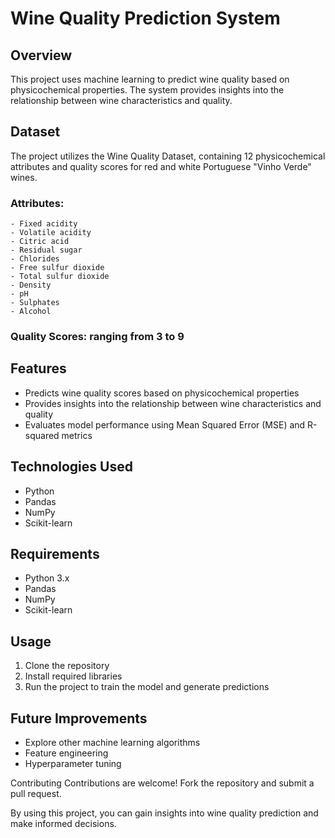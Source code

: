 # Wine Quality Prediction System

## Overview
This project uses machine learning to predict wine quality based on physicochemical properties. The system provides insights into the relationship between wine characteristics and quality.

## Dataset
The project utilizes the Wine Quality Dataset, containing 12 physicochemical attributes and quality scores for red and white Portuguese "Vinho Verde" wines.

### Attributes:
    - Fixed acidity
    - Volatile acidity
    - Citric acid
    - Residual sugar
    - Chlorides
    - Free sulfur dioxide
    - Total sulfur dioxide
    - Density
    - pH
    - Sulphates
    - Alcohol
### Quality Scores: ranging from 3 to 9

## Features
- Predicts wine quality scores based on physicochemical properties
- Provides insights into the relationship between wine characteristics and quality
- Evaluates model performance using Mean Squared Error (MSE) and R-squared metrics

## Technologies Used
- Python
- Pandas
- NumPy
- Scikit-learn

## Requirements
- Python 3.x
- Pandas
- NumPy
- Scikit-learn

## Usage
1. Clone the repository
2. Install required libraries
3. Run the project to train the model and generate predictions

## Future Improvements
- Explore other machine learning algorithms
- Feature engineering
- Hyperparameter tuning

Contributing
Contributions are welcome! Fork the repository and submit a pull request.

By using this project, you can gain insights into wine quality prediction and make informed decisions.
